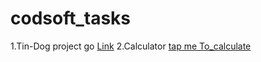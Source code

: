 # codsoft_tasks
1.Tin-Dog project go [Link](https://gagankumard.github.io/codsoft_tasks/codsoft/TinDog-Project/landingpage123/)
2.Calculator [tap me To_calculate](https://gagankumard.github.io/codsoft_tasks/codsoft/calculator_new/calculator.123/)
